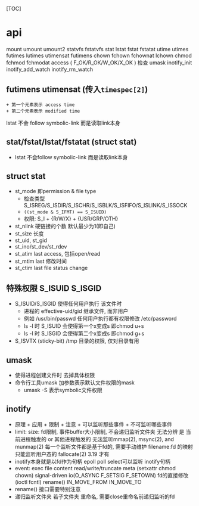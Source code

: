 [TOC]
# api
mount umount umount2
statvfs fstatvfs
stat lstat fstat fstatat
utime utimes futimes lutimes utimensat futimens
chown fchown fchownat lchown
chmod fchmod fchmodat
access ( F_OK/R_OK/W_OK/X_OK ) 检查
umask
inotify_init inotify_add_watch inotify_rm_watch

## futimens utimensat (传入`timespec[2]`)
    + 第一个元素表示 access time
    + 第二个元素表示 modified time

lstat 不会 follow symbolic-link 而是读取link本身

## stat/fstat/lstat/fstatat (struct stat)
+ lstat 不会follow symbolic-link 而是读取link本身
## struct stat
+ st_mode   即permission & file type
    + 检查类型 S_ISREG/S_ISDIR/S_ISCHR/S_ISBLK/S_ISFIFO/S_ISLINK/S_ISSOCK
    + `((st_mode & S_IFMT) == S_ISUID)`
    + 权限: S_I + {R/W/X} + {USR/GRP/OTH}
+ st_nlink  硬链接的个数 默认最少为1(即自己)
+ st_size   长度
+ st_uid, st_gid
+ st_ino/st_dev/st_rdev
+ st_atim   last access, 包括open/read
+ st_mtim   last 修改时间
+ st_ctim   last file status change

## 特殊权限 S_ISUID S_ISGID
+ S_ISUID/S_ISGID 使得任何用户执行 该文件时
    + 进程的 effective-uid/gid 继承文件, 而非用户
    + 例如 /usr/bin/passwd 任何用户执行都有权限修改 /etc/password
    + ls -l 时 S_ISUID 会使得第一个x变成s 即chmod u+s
    + ls -l 时 S_ISGID 会使得第二个x变成s 即chmod g+s
+ S_ISVTX (sticky-bit) /tmp 目录的权限, 仅对目录有用

## umask
+ 使得进程创建文件时 去掉具体权限
+ 命令行工具umask 加参数表示默认文件权限的mask
    + umask -S 表示symbolic文件权限

## inotify
+ 原理 + 应用 + 限制 + 注意 + 可以监听那些事件 + 不可监听哪些事件
+ limit:
  size: fd限制, 事件buffer大小限制, 不会递归监听文件夹
  无法分辨 是 当前进程触发的 or 其他进程触发的
  无法监听mmap(2), msync(2), and munmap(2)
  每一个监听文件都是基于fd的, 需要手动维护 filename:fd 的映射
  只能监听用户态的
  fallocate(2) 3.19 才有
+ inotify本身就是以fd作为句柄
  epoll poll select可以监听 inotify句柄
+ event:
  exec
  file content read/write/truncate
  meta (setxattr chmod chown)
  signal-driven io(O_ASYNC F_SETSIG F_SETOWN)
  fd的直接修改 (ioctl fcntl)
  rename() IN_MOVE_FROM IN_MOVE_TO
+ rename() 接口需要特别注意
+ 递归监听文件夹
  若子文件夹 重命名, 需要close重命名前递归监听的fd